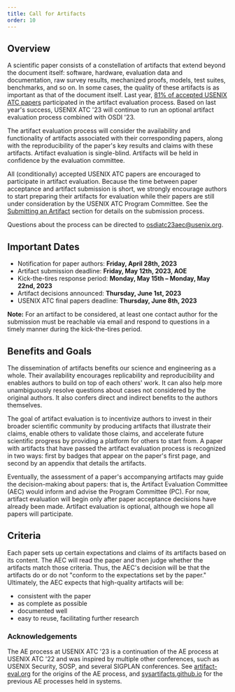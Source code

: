 ```yaml
---
title: Call for Artifacts
order: 10
---
```


## Overview
A scientific paper consists of a constellation of artifacts that extend beyond the document itself: software, hardware, evaluation data and documentation, raw survey results, mechanized proofs, models, test suites, benchmarks, and so on. 
In some cases, the quality of these artifacts is as important as that of the document itself. 
Last year, [81% of accepted USENIX ATC papers](https://sysartifacts.github.io/atc2022/results) participated in the artifact evaluation process. 
Based on last year's success, USENIX ATC '23 will continue to run an optional artifact evaluation process combined with OSDI '23.

The artifact evaluation process will consider the availability and functionality of artifacts associated with their corresponding papers, along with the reproducibility of the paper's key results and claims with these artifacts.
Artifact evaluation is single-blind. Artifacts will be held in confidence by the evaluation committee.

All (conditionally) accepted USENIX ATC papers are encouraged to participate in artifact evaluation.
Because the time between paper acceptance and artifact submission is short, we strongly encourage authors to start preparing their artifacts for evaluation while their papers are still under consideration by the USENIX ATC Program Committee.
See the [Submitting an Artifact](https://sysartifacts.github.io/atc2023/author-submission-guide#submitting) section for details on the submission process.

Questions about the process can be directed to [osdiatc23aec@usenix.org](mailto:Uosdiatc23aec@usenix.org).

## Important Dates
- Notification for paper authors: **Friday, April 28th, 2023**
- Artifact submission deadline: **Friday, May 12th, 2023, AOE**
- Kick-the-tires response period: **Monday, May 15th – Monday, May 22nd, 2023**
- Artifact decisions announced: **Thursday, June 1st, 2023**
- USENIX ATC final papers deadline: **Thursday, June 8th, 2023**

**Note:** For an artifact to be considered, at least one contact author for the submission must be reachable via email and respond to questions in a timely manner during the kick-the-tires period.

## Benefits and Goals
The dissemination of artifacts benefits our science and engineering as a whole.
Their availability encourages replicability and reproducibility and enables authors to build on top of each others' work.
It can also help more unambiguously resolve questions about cases not considered by the original authors. It also confers direct and indirect benefits to the authors themselves.

The goal of artifact evaluation is to incentivize authors to invest in their broader scientific community by producing artifacts that illustrate their claims, enable others to validate those claims, and accelerate future scientific progress by providing a platform for others to start from.
A paper with artifacts that have passed the artifact evaluation process is recognized in two ways: first by badges that appear on the paper's first page, and second by an appendix that details the artifacts.

Eventually, the assessment of a paper's accompanying artifacts may guide the decision-making about papers: that is, the Artifact Evaluation Committee (AEC) would inform and advise the Program Committee (PC).
For now, artifact evaluation will begin only after paper acceptance decisions have already been made. Artifact evaluation is optional, although we hope all papers will participate.

## Criteria
Each paper sets up certain expectations and claims of its artifacts based on its content.
The AEC will read the paper and then judge whether the artifacts match those criteria.
Thus, the AEC's decision will be that the artifacts do or do not "conform to the expectations set by the paper."
Ultimately, the AEC expects that high-quality artifacts will be:

- consistent with the paper
- as complete as possible
- documented well
- easy to reuse, facilitating further research

### Acknowledgements

The AE process at USENIX ATC '23 is a continuation of the AE process at USENIX ATC '22 and was inspired by multiple other conferences, such as USENIX Security, SOSP, and several SIGPLAN conferences. See [artifact-eval.org](https://artifact-eval.org/) for the origins of the AE process, and [sysartifacts.github.io](https://sysartifacts.github.io/) for the previous AE processes held in systems.

